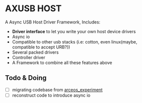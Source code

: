 # AXUSB HOST
A Async USB Host Driver Framework, Includes:
- **Driver interface** to let you write your own host device drivers
- Async io
- Compatible to other usb stacks (i.e: cotton, even linux(maybe, compatible to accept URB?))
- Several packed drivers
- Controller driver
- A Framework to combine all these features above

## Todo & Doing
- [ ] migrating codebase from [arceos_experiment](https://github.com/arceos-usb/arceos_experiment.git)
- [ ] reconstruct code to introduce async io
